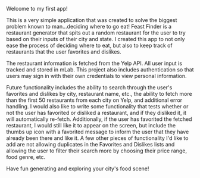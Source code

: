 Welcome to my first app!

This is a very simple application that was created to solve the biggest problem known to man...deciding where to go eat! Feast Finder is a restaurant generator that spits out a random restaurant for the user to try based on their inputs of their city and state. I created this app to not only ease the process of deciding where to eat, but also to keep track of restaurants that the user favorites and dislikes.

The restaurant information is fetched from the Yelp API. All user input is tracked and stored in mLab. This project also includes authentication so that users may sign in with their own credentials to view personal information.

Future functionality includes the ability to search through the user's favorites and dislikes by city, restaurant name, etc., the ability to fetch more than the first 50 restaurants from each city on Yelp, and additional error handling. I would also like to write some functionality that tests whether or not the user has favorited or disliked a restaurant, and if they disliked it, it will automatically re-fetch. Additionally, if the user has favorited the fetched restaurant, I would still like it to appear on the screen, but include the thumbs up icon with a favorited message to inform the user that they have already been there and like it. A few other pieces of functionality I'd like to add are not allowing duplicates in the Favorites and Dislikes lists and allowing the user to filter their search more by choosing their price range, food genre, etc.

Have fun generating and exploring your city's food scene!
